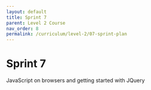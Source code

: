 ```yaml
---
layout: default
title: Sprint 7
parent: Level 2 Course
nav_order: 8
permalink: /curriculum/level-2/07-sprint-plan
---
```


# Sprint 7
JavaScript on browsers and getting started with JQuery